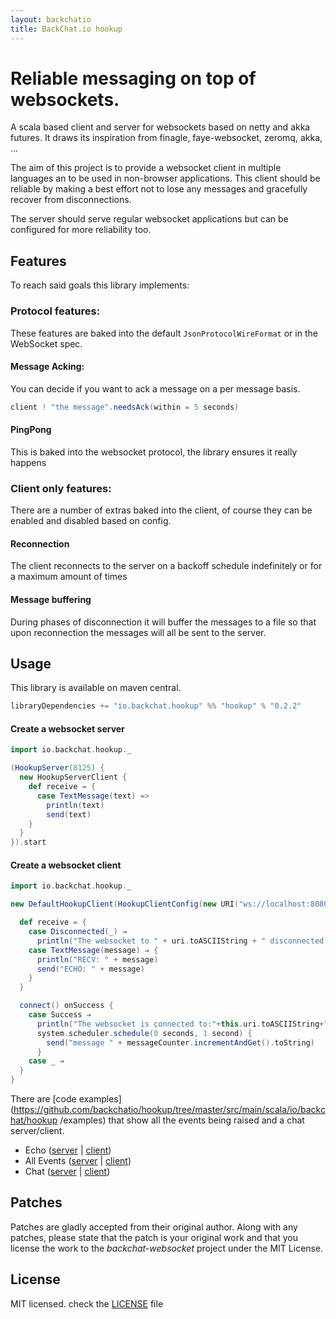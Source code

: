 ```yaml
---
layout: backchatio
title: BackChat.io hookup
---
```


# Reliable messaging on top of websockets.

A scala based client and server for websockets based on netty and akka futures.
It draws its inspiration from finagle, faye-websocket, zeromq, akka, ...

The aim of this project is to provide a websocket client in multiple languages an to be used in non-browser applications.
This client should be reliable by making a best effort not to lose any messages and gracefully recover from disconnections.

The server should serve regular websocket applications but can be configured for more reliability too.

## Features
To reach said goals this library implements:

### Protocol features:

These features are baked into the default `JsonProtocolWireFormat` or in the WebSocket spec.

#### Message Acking: 
You can decide if you want to ack a message on a per message basis.

```scala
client ! "the message".needsAck(within = 5 seconds)
```

#### PingPong
This is baked into the websocket protocol, the library ensures it really happens

### Client only features:

There are a number of extras baked into the client, of course they can be enabled and disabled based on config.

#### Reconnection

The client reconnects to the server on a backoff schedule indefinitely or for a maximum amount of times

#### Message buffering

During phases of disconnection it will buffer the messages to a file so that upon reconnection the messages will all be sent to the server.

## Usage

This library is available on maven central.

```scala
libraryDependencies += "io.backchat.hookup" %% "hookup" % "0.2.2"
```

#### Create a websocket server

```scala
import io.backchat.hookup._

(HookupServer(8125) {
  new HookupServerClient {
    def receive = {
      case TextMessage(text) =>
        println(text)
        send(text)
    }
  }
}).start
```

#### Create a websocket client

```scala
import io.backchat.hookup._

new DefaultHookupClient(HookupClientConfig(new URI("ws://localhost:8080/thesocket"))) {

  def receive = {
    case Disconnected(_) ⇒ 
      println("The websocket to " + uri.toASCIIString + " disconnected.")
    case TextMessage(message) ⇒ {
      println("RECV: " + message)
      send("ECHO: " + message)
    }
  }

  connect() onSuccess {
    case Success ⇒
      println("The websocket is connected to:"+this.uri.toASCIIString+".")
      system.scheduler.schedule(0 seconds, 1 second) {
        send("message " + messageCounter.incrementAndGet().toString)
      }
    case _ ⇒
  }
}
```

There are [code examples](https://github.com/backchatio/hookup/tree/master/src/main/scala/io/backchat/hookup /examples) that show all the events being raised and a chat server/client.

* Echo ([server](https://github.com/backchatio/hookup/blob/master/src/main/scala/io/backchat/hookup/examples/PrintingEchoServer.scala) | [client](https://github.com/backchatio/hookup/blob/master/src/main/scala/io/backchat/hookup/examples/PrintingEchoClient.scala))
* All Events ([server](https://github.com/backchatio/hookup/blob/master/src/main/scala/io/backchat/hookup/examples/PrintAllEventsServer.scala) | [client](https://github.com/backchatio/hookup/blob/master/src/main/scala/io/backchat/hookup/examples/PrintAllEventsClient.scala))
* Chat ([server](https://github.com/backchatio/hookup/blob/master/src/main/scala/io/backchat/hookup/examples/ChatServer.scala) | [client](https://github.com/backchatio/hookup/blob/master/src/main/scala/io/backchat/hookup/examples/ChatClient.scala))

## Patches
Patches are gladly accepted from their original author. Along with any patches, please state that the patch is your original work and that you license the work to the *backchat-websocket* project under the MIT License.

## License
MIT licensed. check the [LICENSE](https://github.com/backchatio/hookup/blob/master/LICENSE) file